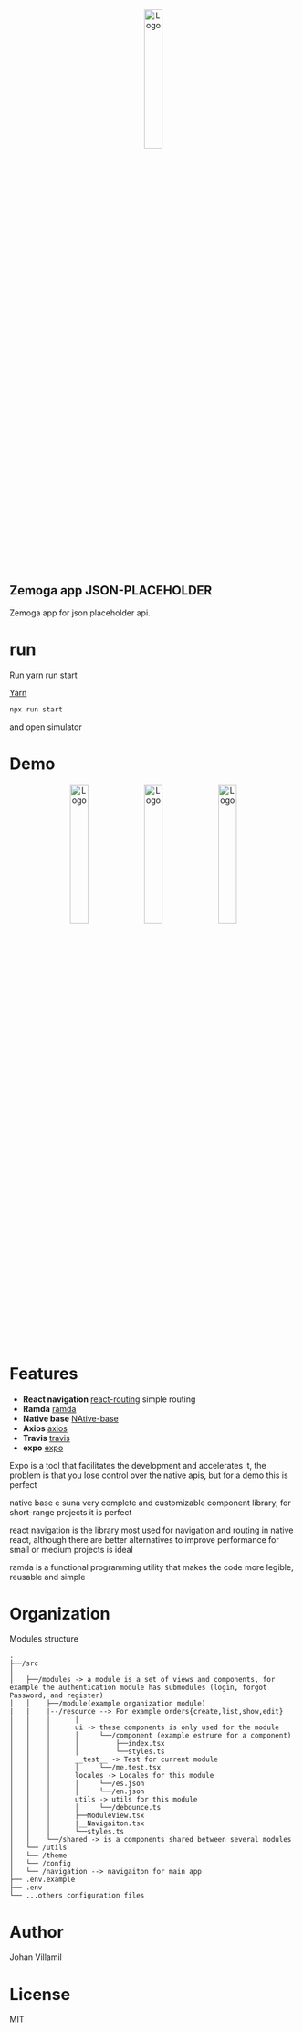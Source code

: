 <div align="center">
    <img src="https://upload.wikimedia.org/wikipedia/commons/thumb/c/c9/JSON_vector_logo.svg/320px-JSON_vector_logo.svg.png"  alt="Logo" width="25%">
</div>

## Zemoga app JSON-PLACEHOLDER

Zemoga app for json placeholder api.

# run

Run yarn run start

[Yarn](https://github.com/yarnpkg/)

```sh
npx run start

```

and open simulator

# Demo

<div align="center">
    <img src="https://i.ibb.co/7WQrdxW/image.png"  alt="Logo" width="25%">
    <img src="https://i.ibb.co/8dJQXgs/image.png"  alt="Logo" width="25%">
    <img src="https://i.ibb.co/VLqzVBq/image.png"  alt="Logo" width="25%">
</div>

# Features

- **React navigation** [react-routing](https://github.com/ReactTraining/react-router) simple routing
- **Ramda** [ramda](https://github.com/ramda/ramda)
- **Native base** [NAtive-base](https://github.com/GeekyAnts/NativeBase)
- **Axios** [axios](https://github.com/axios/axios)
- **Travis** [travis](https://github.com/axios/axios)
- **expo** [expo](https://github.com/expo/expo)

Expo is a tool that facilitates the development and accelerates it, the problem is that you lose control over the native apis, but for a demo this is perfect

native base e suna very complete and customizable component library, for short-range projects it is perfect

react navigation is the library most used for navigation and routing in native react, although there are better alternatives to improve performance for small or medium projects is ideal

ramda is a functional programming utility that makes the code more legible, reusable and simple

# Organization

Modules structure

```
.
├──/src
│
│   ├──/modules -> a module is a set of views and components, for example the authentication module has submodules (login, forgot Password, and register)
│   │    ├──/module(example organization module)
|   |    |--/resource --> For example orders{create,list,show,edit}
│   │    │      │
│   │    │      ui -> these components is only used for the module
│   │    │      │     └──/component (example estrure for a component)
│   │    │      │         ├──index.tsx
│   │    │      │         └──styles.ts
│   │    │      __test__ -> Test for current module
│   │    │      │     └──/me.test.tsx
│   │    │      locales -> Locales for this module
│   │    │      │     └──/es.json
│   │    │      │     └──/en.json
│   │    │      utils -> utils for this module
│   │    │      │     └──/debounce.ts
│   │    │      ├──ModuleView.tsx
│   │    │      |__Navigaiton.tsx
│   │    │      └──styles.ts
│   │    └──/shared -> is a components shared between several modules
│   └── /utils
│   └── /theme
│   └── /config
│   └── /navigation --> navigaiton for main app
├── .env.example
├── .env
└── ...others configuration files
```

# Author

Johan Villamil

# License

MIT
